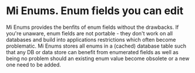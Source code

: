 # Mi Enums. Enum fields you can edit

Mi Enums provides the benfits of enum fields without the drawbacks. If you're unaware, enum fields are not portable - they don't work on all databases and build into applications restrictions which often become problematic. Mi Enums stores all enums in a (cached) database table such that any DB or data store can benefit from enumerated fields as well as being no problem should an existing enum value become obsolete or a new one need to be added.
